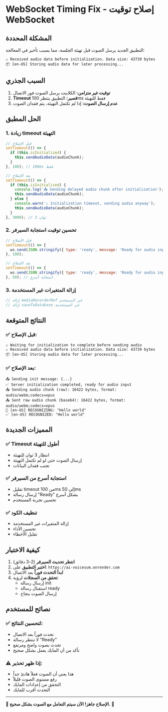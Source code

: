 # WebSocket Timing Fix - إصلاح توقيت WebSocket

## المشكلة المحددة

التطبيق الجديد يرسل الصوت قبل تهيئة الجلسة، مما يسبب تأخير في المعالجة:

```
⚠️ Received audio data before initialization. Data size: 43739 bytes
📦 [en-US] Storing audio data for later processing...
```

## السبب الجذري

1. **توقيت غير متزامن:** الكلاينت يرسل الصوت فور الاتصال
2. **Timeout قصير:** التطبيق ينتظر 100ms فقط للتهيئة
3. **عدم إرسال الصوت:** إذا لم تكتمل التهيئة، يتم فقدان الصوت

## الحل المطبق

### 1. **زيادة timeout التهيئة**

```javascript
// قبل الإصلاح
setTimeout(() => {
  if (this.isInitialized) {
    this.sendAudioData(audioChunk);
  }
}, 100); // 100ms فقط

// بعد الإصلاح
setTimeout(() => {
  if (this.isInitialized) {
    console.log('📤 Sending delayed audio chunk after initialization');
    this.sendAudioData(audioChunk);
  } else {
    console.warn('⚠️ Initialization timeout, sending audio anyway');
    this.sendAudioData(audioChunk);
  }
}, 3000); // 3 ثوان
```

### 2. **تحسين توقيت استجابة السيرفر**

```javascript
// قبل الإصلاح
setTimeout(() => {
  ws.send(JSON.stringify({ type: 'ready', message: 'Ready for audio input' }));
}, 100);

// بعد الإصلاح
setTimeout(() => {
  ws.send(JSON.stringify({ type: 'ready', message: 'Ready for audio input' }));
}, 50); // استجابة أسرع
```

### 3. **إزالة المتغيرات غير المستخدمة**

```javascript
// إزالة mediaRecorderRef غير المستخدم
// إزالة saveToDatabase غير المستخدمة
```

## النتائج المتوقعة

### ✅ **قبل الإصلاح:**
```
⚠️ Waiting for initialization to complete before sending audio
⚠️ Received audio data before initialization. Data size: 43739 bytes
📦 [en-US] Storing audio data for later processing...
```

### ✅ **بعد الإصلاح:**
```
📤 Sending init message: {...}
✅ Server initialization completed, ready for audio input
📤 Sending audio chunk (raw): 16422 bytes, format: audio/webm;codecs=opus
📤 Sent raw audio chunk (base64): 16422 bytes, format: audio/webm;codecs=opus
🎤 [en-US] RECOGNIZING: "Hello world"
✅ [en-US] RECOGNIZED: "Hello world"
```

## المميزات الجديدة

### ✅ **Timeout أطول للتهيئة**
- انتظار 3 ثوان للتهيئة
- إرسال الصوت حتى لو لم تكتمل التهيئة
- تجنب فقدان البيانات

### ✅ **استجابة أسرع من السيرفر**
- تقليل timeout من 100ms إلى 50ms
- إرسال رسالة "Ready" بشكل أسرع
- تحسين تجربة المستخدم

### ✅ **تنظيف الكود**
- إزالة المتغيرات غير المستخدمة
- تحسين الأداء
- تقليل الأخطاء

## كيفية الاختبار

1. **انتظر تحديث السيرفر** (2-3 دقائق)
2. **اختبر التطبيق** على: `https://ai-voicesum.onrender.com`
3. **ابدأ التحدث فوراً** بعد الاتصال
4. **تحقق من السجلات** لرؤية:
   - إرسال رسالة init
   - استقبال رسالة ready
   - إرسال الصوت بنجاح

## نصائح للمستخدم

### ✅ **لتحسين النتائج:**
- تحدث فوراً بعد الاتصال
- لا تنتظر رسالة "Ready"
- تحدث بصوت واضح ومرتفع
- تأكد من أن المايك يعمل بشكل صحيح

### ⚠️ **إذا ظهر تحذير:**
- هذا يعني أن الصوت فعلاً هادئ جداً
- رفع مستوى الصوت قليلاً
- التحقق من إعدادات المايك
- التحدث أقرب للمايك

---

**🎯 الإصلاح جاهز! الآن سيتم التعامل مع الصوت بشكل صحيح.** 🚀 